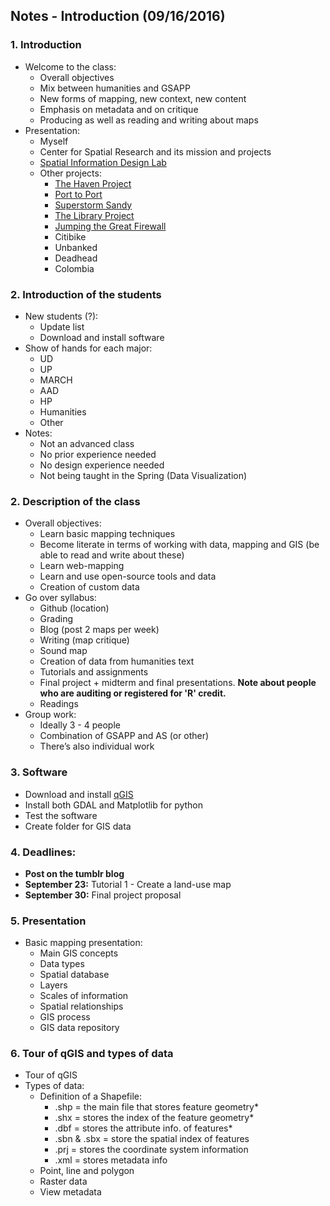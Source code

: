 ## Notes - Introduction (09/16/2016)

### 1. Introduction
* Welcome to the class:
  * Overall objectives
  * Mix between humanities and GSAPP
  * New forms of mapping, new context, new content
  * Emphasis on metadata and on critique
  * Producing as well as reading and writing about maps
* Presentation:
  * Myself
  * Center for Spatial Research and its mission and projects
  * [Spatial Information Design Lab](http://spatialinformationdesignlab.org/projects)
  * Other projects:
    * [The Haven Project](http://spatialinformationdesignlab.org/project_sites/the-haven-project/)
    * [Port to Port](http://spatialinformationdesignlab.org/project_sites/port_to_port/)
    * [Superstorm Sandy](http://spatialinformationdesignlab.org/project_sites/sandy/ny_coast.html)
    * [The Library Project](http://spatialinformationdesignlab.org/project_sites/library/)
    * [Jumping the Great Firewall](http://spatialinformationdesignlab.org/jumping-the-great-firewall/)
    * Citibike
    * Unbanked
    * Deadhead
    * Colombia

### 2. Introduction of the students
* New students (?):
  * Update list
  * Download and install software
* Show of hands for each major:
  * UD
  * UP
  * MARCH
  * AAD
  * HP
  * Humanities
  * Other
* Notes:
  * Not an advanced class
  * No prior experience needed
  * No design experience needed
  * Not being taught in the Spring (Data Visualization)

### 2. Description of the class
* Overall objectives:
  * Learn basic mapping techniques
  * Become literate in terms of working with data, mapping and GIS (be able to read and write about these)
  * Learn web-mapping
  * Learn and use open-source tools and data
  * Creation of custom data
* Go over syllabus:
  * Github (location)
  * Grading
  * Blog (post 2 maps per week)
  * Writing (map critique)
  * Sound map
  * Creation of data from humanities text
  * Tutorials and assignments
  * Final project + midterm and final presentations. **Note about people who are auditing or registered for 'R' credit.**
  * Readings
* Group work:
  * Ideally 3 - 4 people
  * Combination of GSAPP and AS (or other)
  * There’s also individual work

### 3. Software
* Download and install [qGIS](http://www.qgis.org/en/site/)
* Install both GDAL and Matplotlib for python
* Test the software
* Create folder for GIS data

### 4. Deadlines:
* **Post on the tumblr blog**
* **September 23:** Tutorial 1 - Create a land-use map
* **September 30:** Final project proposal

### 5. Presentation
* Basic mapping presentation:
  * Main GIS concepts
  * Data types
  * Spatial database
  * Layers
  * Scales of information
  * Spatial relationships
  * GIS process
  * GIS data repository

### 6. Tour of qGIS and types of data
* Tour of qGIS
* Types of data:
  * Definition of a Shapefile:
    * .shp = the main file that stores feature geometry*
    * .shx = stores the index of the feature geometry*
    * .dbf = stores the attribute info. of features*
    * .sbn & .sbx = store the spatial index of features
    * .prj = stores the coordinate system information
    * .xml = stores metadata info
  * Point, line and polygon
  * Raster data
  * View metadata

